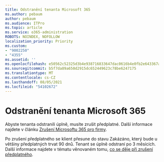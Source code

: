 ```yaml
---
title: Odstranění tenanta Microsoft 365
ms.author: pebaum
author: pebaum
ms.audience: ITPro
ms.topic: article
ms.service: o365-administration
ROBOTS: NOINDEX, NOFOLLOW
localization_priority: Priority
ms.custom:
- "9002250"
- "4355"
ms.assetid: ''
ms.openlocfilehash: e50562c52325d3b4e938716833647dac0616b4e0fb2e643367a697e13f0b9ab2
ms.sourcegitcommit: b5f7da89a650d2915dc652449623c78be6247175
ms.translationtype: MT
ms.contentlocale: cs-CZ
ms.lasthandoff: 08/05/2021
ms.locfileid: "54102672"
---
```

# <a name="delete-microsoft-365-tenant"></a>Odstranění tenanta Microsoft 365

Abyste tenanta odstranili úplně, musíte zrušit předplatné. Další informace najdete v článku [Zrušení Microsoftu 365 pro firmy](https://docs.microsoft.com/microsoft-365/commerce/subscriptions/cancel-your-subscription?view=o365-worldwide). 
 
Po zrušení předplatného se klient přesune do stavu Zakázáno, který bude u většiny předplatných trvat 90 dnů. Tenant se úplně odstraní po 3 měsících. Další informace najdete v tématu věnovaném tomu, [co se děje při zrušení předplatného](https://docs.microsoft.com/microsoft-365/commerce/subscriptions/cancel-your-subscription?view=o365-worldwide#what-happens-when-you-cancel-a-subscription).
